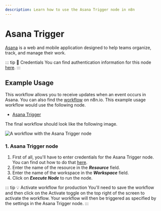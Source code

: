 ```yaml
---
description: Learn how to use the Asana Trigger node in n8n
---
```


# Asana Trigger

[Asana](https://asana.com/) is a web and mobile application designed to help teams organize, track, and manage their work.

::: tip 🔑 Credentials
You can find authentication information for this node [here](../../../credentials/Asana/README.md).
:::

## Example Usage

This workflow allows you to receive updates when an event occurs in Asana. You can also find the [workflow](https://n8n.io/workflows/654) on n8n.io. This example usage workflow would use the following node.
- [Asana Trigger]()

The final workflow should look like the following image.

![A workflow with the Asana Trigger node](./workflow.png)

### 1. Asana Trigger node

1. First of all, you'll have to enter credentials for the Asana Trigger node. You can find out how to do that [here](../../../credentials/Asana/README.md).
2. Enter the name of the resource in the ***Resource*** field.
3. Enter the name of the workspace in the ***Workspace*** field.
4. Click on ***Execute Node*** to run the node.

::: tip 💡 Activate workflow for production
You'll need to save the workflow and then click on the Activate toggle on the top right of the screen to activate the workflow. Your workflow will then be triggered as specified by the settings in the Asana Trigger node.
:::
